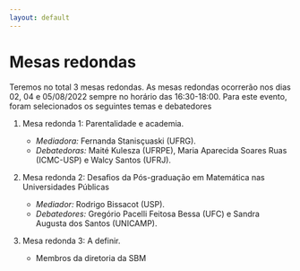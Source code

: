 ```yaml
---
layout: default
---
```


<h1 class="display-5 mb-3">
Mesas redondas
</h1>

Teremos no total 3 mesas redondas. As mesas redondas ocorrerão nos dias 02, 04 e 05/08/2022 sempre no horário das 16:30-18:00. Para este evento, foram selecionados os seguintes temas e debatedores

1. Mesa redonda 1: Parentalidade e academia. 
	* *Mediadora:* Fernanda Stanisçuaski (UFRG). 
	* *Debatedoras:* Maité Kulesza (UFRPE), Maria Aparecida Soares Ruas (ICMC-USP) e Walcy Santos (UFRJ).

1. Mesa redonda 2: Desafios da Pós-graduação em Matemática nas Universidades Públicas
	* *Mediador:* Rodrigo Bissacot (USP). 
	* *Debatedores:* Gregório Pacelli Feitosa Bessa (UFC) e Sandra Augusta dos Santos (UNICAMP).

1. Mesa redonda 3: A definir.
    * Membros da diretoria da SBM
